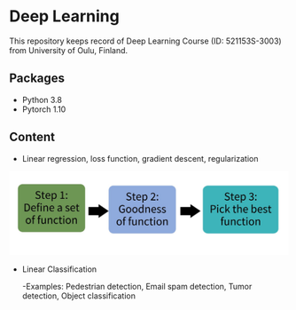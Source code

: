 # Deep Learning

This repository keeps record of Deep Learning Course (ID: 521153S-3003) from University of Oulu, Finland.

## Packages

- Python 3.8
- Pytorch 1.10

## Content

- Linear regression, loss function, gradient descent, regularization

![step](img/step.jpg)

- Linear Classification 

  -Examples: Pedestrian detection, Email spam detection, Tumor detection, Object classification
